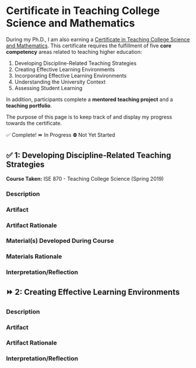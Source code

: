 # Certificate in Teaching College Science and Mathematics

During my Ph.D., I am also earning a [Certificate in Teaching College Science and Mathematics](https://natsci.msu.edu/students/future-students/graduate/certification-in-teaching/). This certificate requires the fulfillment of five **core competency** areas related to teaching higher education:

1. Developing Discipline-Related Teaching Strategies
2. Creating Effective Learning Environments
3. Incorporating Effective Learning Environments
4. Understanding the University Context
5. Assessing Student Learning

In addition, participants complete a **mentored teaching project** and a **teaching portfolio**.

The purpose of this page is to keep track of and display my progress towards the certificate. 

:white_check_mark: Complete!
:fast_forward: In Progress
:no_entry: Not Yet Started


## :white_check_mark:  1: Developing Discipline-Related Teaching Strategies

**Course Taken:** ISE 870 - Teaching College Science (Spring 2019)

### Description 

### Artifact

### Artifact Rationale

### Material(s) Developed During Course

### Materials Rationale

### Interpretation/Reflection

## :fast_forward: 2: Creating Effective Learning Environments

### Description 

### Artifact

### Artifact Rationale

### Interpretation/Reflection
